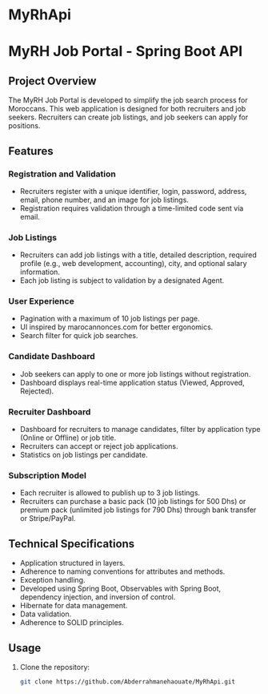# MyRhApi
# MyRH Job Portal - Spring Boot API

## Project Overview

The MyRH Job Portal is developed to simplify the job search process for Moroccans. This web application is designed for both recruiters and job seekers. Recruiters can create job listings, and job seekers can apply for positions.

## Features

### Registration and Validation

- Recruiters register with a unique identifier, login, password, address, email, phone number, and an image for job listings.
- Registration requires validation through a time-limited code sent via email.

### Job Listings

- Recruiters can add job listings with a title, detailed description, required profile (e.g., web development, accounting), city, and optional salary information.
- Each job listing is subject to validation by a designated Agent.

### User Experience

- Pagination with a maximum of 10 job listings per page.
- UI inspired by marocannonces.com for better ergonomics.
- Search filter for quick job searches.

### Candidate Dashboard

- Job seekers can apply to one or more job listings without registration.
- Dashboard displays real-time application status (Viewed, Approved, Rejected).

### Recruiter Dashboard

- Dashboard for recruiters to manage candidates, filter by application type (Online or Offline) or job title.
- Recruiters can accept or reject job applications.
- Statistics on job listings per candidate.

### Subscription Model

- Each recruiter is allowed to publish up to 3 job listings.
- Recruiters can purchase a basic pack (10 job listings for 500 Dhs) or premium pack (unlimited job listings for 790 Dhs) through bank transfer or Stripe/PayPal.

## Technical Specifications

- Application structured in layers.
- Adherence to naming conventions for attributes and methods.
- Exception handling.
- Developed using Spring Boot, Observables with Spring Boot, dependency injection, and inversion of control.
- Hibernate for data management.
- Data validation.
- Adherence to SOLID principles.

## Usage

1. Clone the repository:

   ```bash
   git clone https://github.com/Abderrahmanehaouate/MyRhApi.git
